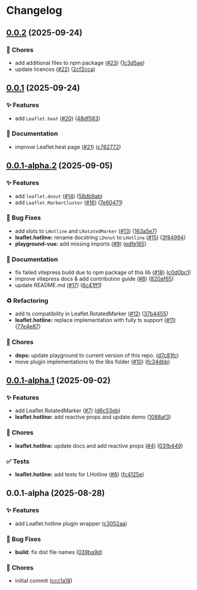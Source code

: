 # Changelog

## [0.0.2](https://github.com/maxel01/vue-leaflet-plugins/compare/v0.0.1...v0.0.2) (2025-09-24)


### 🚧 Chores

* add additional files to npm package ([#23](https://github.com/maxel01/vue-leaflet-plugins/issues/23)) ([1c3d5ae](https://github.com/maxel01/vue-leaflet-plugins/commit/1c3d5ae1b629c050281edfcd6d878a9b2610df70))
* update licences ([#22](https://github.com/maxel01/vue-leaflet-plugins/issues/22)) ([2cf2cca](https://github.com/maxel01/vue-leaflet-plugins/commit/2cf2cca74474db8ef2d61749ff42b8231e042357))

## [0.0.1](https://github.com/maxel01/vue-leaflet-plugins/compare/v0.0.1-alpha.2...v0.0.1) (2025-09-24)


### ✨ Features

* add `Leaflet.heat` ([#20](https://github.com/maxel01/vue-leaflet-plugins/issues/20)) ([48df583](https://github.com/maxel01/vue-leaflet-plugins/commit/48df583e6036c78fd38be7b3f8b85ce6548df66d))


### 📝 Documentation

* improve Leaflet.heat page ([#21](https://github.com/maxel01/vue-leaflet-plugins/issues/21)) ([c762772](https://github.com/maxel01/vue-leaflet-plugins/commit/c762772109bd3ea2006d65f0321fb59056bc3dad))

## [0.0.1-alpha.2](https://github.com/maxel01/vue-leaflet-plugins/compare/v0.0.1-alpha.1...v0.0.1-alpha.2) (2025-09-05)


### ✨ Features

* add ``leaflet.donut`` ([#14](https://github.com/maxel01/vue-leaflet-plugins/issues/14)) ([58db9ab](https://github.com/maxel01/vue-leaflet-plugins/commit/58db9ab3094edb88ad2a510936667153a9e3e10e))
* add ``Leaflet.MarkerCluster`` ([#16](https://github.com/maxel01/vue-leaflet-plugins/issues/16)) ([7e60471](https://github.com/maxel01/vue-leaflet-plugins/commit/7e604716a06105ea5b7862dbc6dc109b71aa126d))


### 🐛 Bug Fixes

* add slots to ``LHotline`` and ``LRotatedMarker`` ([#13](https://github.com/maxel01/vue-leaflet-plugins/issues/13)) ([163a5e7](https://github.com/maxel01/vue-leaflet-plugins/commit/163a5e70ad6572775e07bbe782a8d8fe9ee342ec))
* **leaflet.hotline:** rename docstring ``LDonut`` to ``LHotline`` ([#15](https://github.com/maxel01/vue-leaflet-plugins/issues/15)) ([3f84994](https://github.com/maxel01/vue-leaflet-plugins/commit/3f84994502c720f23c2d9a349326d70c687c57ea))
* **playground-vue:** add missing imports ([#9](https://github.com/maxel01/vue-leaflet-plugins/issues/9)) ([edfe165](https://github.com/maxel01/vue-leaflet-plugins/commit/edfe165d857f747878b9ad7f03f4d3824610a135))


### 📝 Documentation

* fix failed vitepress build due to npm package of this lib ([#18](https://github.com/maxel01/vue-leaflet-plugins/issues/18)) ([c0d0bc1](https://github.com/maxel01/vue-leaflet-plugins/commit/c0d0bc1371b7162c776792f79331f2fd46cc1dbe))
* improve vitepress docs & add contribution guide ([#8](https://github.com/maxel01/vue-leaflet-plugins/issues/8)) ([820af65](https://github.com/maxel01/vue-leaflet-plugins/commit/820af65b45d9efee46c2bc63509cbc538bddbd41))
* update README.md ([#17](https://github.com/maxel01/vue-leaflet-plugins/issues/17)) ([6c41ff1](https://github.com/maxel01/vue-leaflet-plugins/commit/6c41ff1a046c0fa9f02e2d11508aea03e2172a04))


### ♻️ Refactoring

* add ts compatibility in Leaflet.RotatedMarker ([#12](https://github.com/maxel01/vue-leaflet-plugins/issues/12)) ([37b4455](https://github.com/maxel01/vue-leaflet-plugins/commit/37b445503490df051ca82c009f7f84114ff38634))
* **leaflet.hotline:** replace implementation with fully ts support ([#11](https://github.com/maxel01/vue-leaflet-plugins/issues/11)) ([77e4e87](https://github.com/maxel01/vue-leaflet-plugins/commit/77e4e87f3f0bac49db8ad315bb885f532f500d7d))


### 🚧 Chores

* **deps:** update playground to current version of this repo. ([d7c81fc](https://github.com/maxel01/vue-leaflet-plugins/commit/d7c81fc4e6e34a7646743e876ec8841e61126edd))
* move plugin implementations to the libs folder ([#10](https://github.com/maxel01/vue-leaflet-plugins/issues/10)) ([fc34dbb](https://github.com/maxel01/vue-leaflet-plugins/commit/fc34dbb49bdc692cee377a8cf3efd78131050d76))

## [0.0.1-alpha.1](https://github.com/maxel01/vue-leaflet-plugins/compare/v0.0.1-alpha...v0.0.1-alpha.1) (2025-09-02)


### ✨ Features

* add Leaflet.RotatedMarker ([#7](https://github.com/maxel01/vue-leaflet-plugins/issues/7)) ([d6c53eb](https://github.com/maxel01/vue-leaflet-plugins/commit/d6c53eb35b860c2940ad5c4c034645ae5c13be91))
* **leaflet.hotline:** add reactive props and update demo ([1088af3](https://github.com/maxel01/vue-leaflet-plugins/commit/1088af36fccbaf7853a53c5e26dc97a54e6cf3ae))


### 🚧 Chores

* **leaflet.hotline:** update docs and add reactive props ([#4](https://github.com/maxel01/vue-leaflet-plugins/issues/4)) ([031b449](https://github.com/maxel01/vue-leaflet-plugins/commit/031b449a3ba60571fb657f8bfbe3fb782ade0fc3))


### ✅ Tests

* **leaflet.hotline:** add tests for LHotline ([#6](https://github.com/maxel01/vue-leaflet-plugins/issues/6)) ([fc4125e](https://github.com/maxel01/vue-leaflet-plugins/commit/fc4125e7217a04c6ee290dde6c427afabad86a69))

## 0.0.1-alpha (2025-08-28)


### ✨ Features

* add Leaflet.hotline plugin wrapper ([c3052aa](https://github.com/maxel01/vue-leaflet-plugins/commit/c3052aa6e1042927e325411b2705e2e40920a24f))


### 🐛 Bug Fixes

* **build:** fix dist file names ([039ba9d](https://github.com/maxel01/vue-leaflet-plugins/commit/039ba9ddb900fdc95bd9e84ce4bbcc01b0586cd8))


### 🚧 Chores

* initial commit ([ccc1a18](https://github.com/maxel01/vue-leaflet-plugins/commit/ccc1a18e22922191a00e3ad2bfd5a17d2a727ab9))
